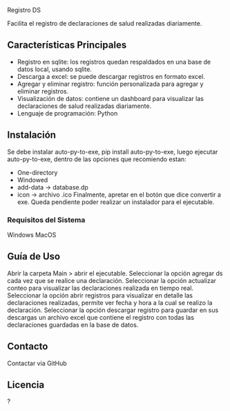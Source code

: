 Registro DS

Facilita el registro de declaraciones de salud realizadas diariamente.

## Características Principales

- Registro en sqlite: los registros quedan respaldados en una base de datos local, usando sqlite.
- Descarga a excel: se puede descargar registros en formato excel.
- Agregar y eliminar registro: función personalizada para agregar y eliminar registros.
- Visualización de datos: contiene un dashboard para visualizar las declaraciones de salud realizadas diariamente.
- Lenguaje de programación: Python

## Instalación

Se debe instalar auto-py-to-exe, pip install auto-py-to-exe, luego ejecutar auto-py-to-exe, dentro de las opciones que recomiendo estan:
- One-directory
- Windowed
- add-data -> database.dp
- icon -> archivo .ico
Finalmente, apretar en el botón que dice convertir a exe.
Queda pendiente poder realizar un instalador para el ejecutable.

### Requisitos del Sistema

Windows
MacOS

## Guía de Uso

Abrir la carpeta Main > abrir el ejecutable.
Seleccionar la opción agregar ds cada vez que se realice una declaración.
Seleccionar la opción actualizar conteo para visualizar las declaraciones realizada en tiempo real.
Seleccionar la opción abrir registros para visualizar en detalle las declaraciones realizadas, permite ver fecha y hora a la cual se realizo la declaración.
Seleccionar la opción descargar registro para guardar en sus descargas un archivo excel que contiene el registro con todas las declaraciones guardadas en la base de datos.

## Contacto

Contactar via GitHub

## Licencia

?
